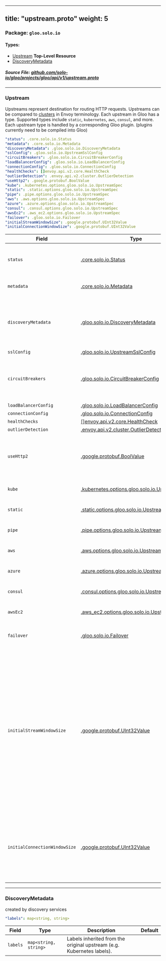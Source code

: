 
---
title: "upstream.proto"
weight: 5
---

<!-- Code generated by solo-kit. DO NOT EDIT. -->


### Package: `gloo.solo.io` 
#### Types:


- [Upstream](#upstream) **Top-Level Resource**
- [DiscoveryMetadata](#discoverymetadata)
  



##### Source File: [github.com/solo-io/gloo/projects/gloo/api/v1/upstream.proto](https://github.com/solo-io/gloo/blob/master/projects/gloo/api/v1/upstream.proto)





---
### Upstream

 
Upstreams represent destination for routing HTTP requests. Upstreams can be compared to
[clusters](https://www.envoyproxy.io/docs/envoy/latest/api-v2/api/v2/cds.proto) in Envoy terminology.
Each upstream in Gloo has a type. Supported types include `static`, `kubernetes`, `aws`, `consul`, and more.
Each upstream type is handled by a corresponding Gloo plugin. (plugins currently need to be compiled into Gloo)

```yaml
"status": .core.solo.io.Status
"metadata": .core.solo.io.Metadata
"discoveryMetadata": .gloo.solo.io.DiscoveryMetadata
"sslConfig": .gloo.solo.io.UpstreamSslConfig
"circuitBreakers": .gloo.solo.io.CircuitBreakerConfig
"loadBalancerConfig": .gloo.solo.io.LoadBalancerConfig
"connectionConfig": .gloo.solo.io.ConnectionConfig
"healthChecks": []envoy.api.v2.core.HealthCheck
"outlierDetection": .envoy.api.v2.cluster.OutlierDetection
"useHttp2": .google.protobuf.BoolValue
"kube": .kubernetes.options.gloo.solo.io.UpstreamSpec
"static": .static.options.gloo.solo.io.UpstreamSpec
"pipe": .pipe.options.gloo.solo.io.UpstreamSpec
"aws": .aws.options.gloo.solo.io.UpstreamSpec
"azure": .azure.options.gloo.solo.io.UpstreamSpec
"consul": .consul.options.gloo.solo.io.UpstreamSpec
"awsEc2": .aws_ec2.options.gloo.solo.io.UpstreamSpec
"failover": .gloo.solo.io.Failover
"initialStreamWindowSize": .google.protobuf.UInt32Value
"initialConnectionWindowSize": .google.protobuf.UInt32Value

```

| Field | Type | Description | Default |
| ----- | ---- | ----------- |----------- | 
| `status` | [.core.solo.io.Status](../../../../../../solo-kit/api/v1/status.proto.sk/#status) | Status indicates the validation status of the resource. Status is read-only by clients, and set by gloo during validation. |  |
| `metadata` | [.core.solo.io.Metadata](../../../../../../solo-kit/api/v1/metadata.proto.sk/#metadata) | Metadata contains the object metadata for this resource. |  |
| `discoveryMetadata` | [.gloo.solo.io.DiscoveryMetadata](../upstream.proto.sk/#discoverymetadata) | Upstreams and their configuration can be automatically by Gloo Discovery if this upstream is created or modified by Discovery, metadata about the operation will be placed here. |  |
| `sslConfig` | [.gloo.solo.io.UpstreamSslConfig](../ssl.proto.sk/#upstreamsslconfig) |  |  |
| `circuitBreakers` | [.gloo.solo.io.CircuitBreakerConfig](../circuit_breaker.proto.sk/#circuitbreakerconfig) | Circuit breakers for this upstream. if not set, the defaults ones from the Gloo settings will be used. if those are not set, [envoy's defaults](https://www.envoyproxy.io/docs/envoy/latest/api-v2/api/v2/cluster/circuit_breaker.proto#envoy-api-msg-cluster-circuitbreakers) will be used. |  |
| `loadBalancerConfig` | [.gloo.solo.io.LoadBalancerConfig](../load_balancer.proto.sk/#loadbalancerconfig) |  |  |
| `connectionConfig` | [.gloo.solo.io.ConnectionConfig](../connection.proto.sk/#connectionconfig) |  |  |
| `healthChecks` | [[]envoy.api.v2.core.HealthCheck](../../external/envoy/api/v2/core/health_check.proto.sk/#healthcheck) |  |  |
| `outlierDetection` | [.envoy.api.v2.cluster.OutlierDetection](../../external/envoy/api/v2/cluster/outlier_detection.proto.sk/#outlierdetection) |  |  |
| `useHttp2` | [.google.protobuf.BoolValue](https://developers.google.com/protocol-buffers/docs/reference/csharp/class/google/protobuf/well-known-types/bool-value) | Use http2 when communicating with this upstream this field is evaluated `true` for upstreams with a grpc service spec. otherwise defaults to `false`. |  |
| `kube` | [.kubernetes.options.gloo.solo.io.UpstreamSpec](../options/kubernetes/kubernetes.proto.sk/#upstreamspec) |  Only one of `kube`, `static`, `pipe`, `aws`, `azure`, or `awsEc2` can be set. |  |
| `static` | [.static.options.gloo.solo.io.UpstreamSpec](../options/static/static.proto.sk/#upstreamspec) |  Only one of `static`, `kube`, `pipe`, `aws`, `azure`, or `awsEc2` can be set. |  |
| `pipe` | [.pipe.options.gloo.solo.io.UpstreamSpec](../options/pipe/pipe.proto.sk/#upstreamspec) |  Only one of `pipe`, `kube`, `static`, `aws`, `azure`, or `awsEc2` can be set. |  |
| `aws` | [.aws.options.gloo.solo.io.UpstreamSpec](../options/aws/aws.proto.sk/#upstreamspec) |  Only one of `aws`, `kube`, `static`, `pipe`, `azure`, or `awsEc2` can be set. |  |
| `azure` | [.azure.options.gloo.solo.io.UpstreamSpec](../options/azure/azure.proto.sk/#upstreamspec) |  Only one of `azure`, `kube`, `static`, `pipe`, `aws`, or `awsEc2` can be set. |  |
| `consul` | [.consul.options.gloo.solo.io.UpstreamSpec](../options/consul/consul.proto.sk/#upstreamspec) |  Only one of `consul`, `kube`, `static`, `pipe`, `aws`, or `awsEc2` can be set. |  |
| `awsEc2` | [.aws_ec2.options.gloo.solo.io.UpstreamSpec](../options/aws/ec2/aws_ec2.proto.sk/#upstreamspec) |  Only one of `awsEc2`, `kube`, `static`, `pipe`, `aws`, or `consul` can be set. |  |
| `failover` | [.gloo.solo.io.Failover](../failover.proto.sk/#failover) | Failover endpoints for this upstream. If omitted (the default) no failovers will be applied. |  |
| `initialStreamWindowSize` | [.google.protobuf.UInt32Value](https://developers.google.com/protocol-buffers/docs/reference/csharp/class/google/protobuf/well-known-types/u-int-32-value) | (UInt32Value) Initial stream-level flow-control window size. Valid values range from 65535 (2^16 - 1, HTTP/2 default) to 2147483647 (2^31 - 1, HTTP/2 maximum) and defaults to 268435456 (256 * 1024 * 1024). NOTE: 65535 is the initial window size from HTTP/2 spec. We only support increasing the default window size now, so it’s also the minimum. This field also acts as a soft limit on the number of bytes Envoy will buffer per-stream in the HTTP/2 codec buffers. Once the buffer reaches this pointer, watermark callbacks will fire to stop the flow of data to the codec buffers. Requires UseHttp2 to be true to be acknowledged. |  |
| `initialConnectionWindowSize` | [.google.protobuf.UInt32Value](https://developers.google.com/protocol-buffers/docs/reference/csharp/class/google/protobuf/well-known-types/u-int-32-value) | (UInt32Value) Similar to initial_stream_window_size, but for connection-level flow-control window. Currently, this has the same minimum/maximum/default as initial_stream_window_size. Requires UseHttp2 to be true to be acknowledged. |  |




---
### DiscoveryMetadata

 
created by discovery services

```yaml
"labels": map<string, string>

```

| Field | Type | Description | Default |
| ----- | ---- | ----------- |----------- | 
| `labels` | `map<string, string>` | Labels inherited from the original upstream (e.g. Kubernetes labels). |  |





<!-- Start of HubSpot Embed Code -->
<script type="text/javascript" id="hs-script-loader" async defer src="//js.hs-scripts.com/5130874.js"></script>
<!-- End of HubSpot Embed Code -->
